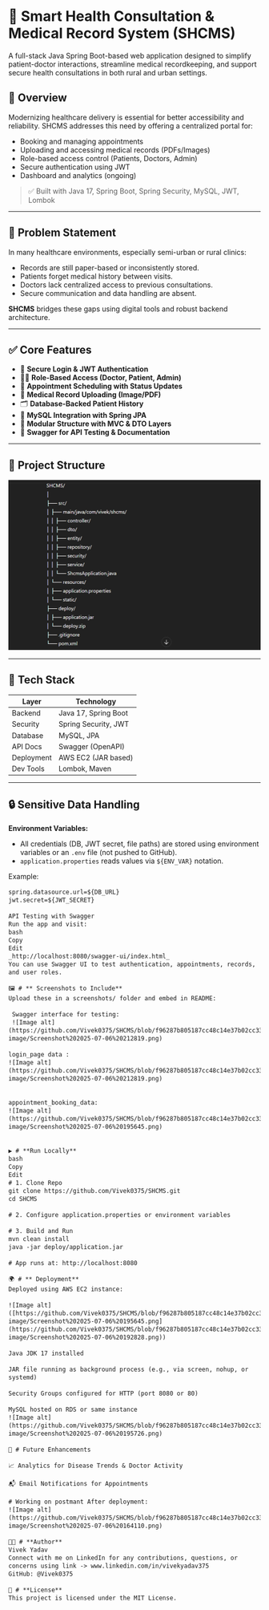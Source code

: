# 🏥 Smart Health Consultation & Medical Record System (SHCMS)

A full-stack Java Spring Boot-based web application designed to simplify patient-doctor interactions, streamline medical recordkeeping, and support secure health consultations in both rural and urban settings.

## 📌 Overview

Modernizing healthcare delivery is essential for better accessibility and reliability. SHCMS addresses this need by offering a centralized portal for:

- Booking and managing appointments
- Uploading and accessing medical records (PDFs/Images)
- Role-based access control (Patients, Doctors, Admin)
- Secure authentication using JWT
- Dashboard and analytics (ongoing)

> ✅ Built with Java 17, Spring Boot, Spring Security, MySQL, JWT, Lombok

---

## 🎯 Problem Statement

In many healthcare environments, especially semi-urban or rural clinics:

- Records are still paper-based or inconsistently stored.
- Patients forget medical history between visits.
- Doctors lack centralized access to previous consultations.
- Secure communication and data handling are absent.

**SHCMS** bridges these gaps using digital tools and robust backend architecture.

---

## ✅ Core Features

- 🔐 **Secure Login & JWT Authentication**
- 🧑‍⚕️ **Role-Based Access (Doctor, Patient, Admin)**
- 📅 **Appointment Scheduling with Status Updates**
- 📂 **Medical Record Uploading (Image/PDF)**
- 🗂️ **Database-Backed Patient History**
- 💾 **MySQL Integration with Spring JPA**
- 🧱 **Modular Structure with MVC & DTO Layers**
- 🧪 **Swagger for API Testing & Documentation**

---

## 📁 Project Structure

![Image alt](https://github.com/Vivek0375/SHCMS/blob/9d5349fb37e34577a06aeebe4ab6162561020460/shcms-image/Screenshot%202025-07-07%20165439.png)

---

## 🚀 Tech Stack

| Layer         | Technology              |
|---------------|--------------------------|
| Backend       | Java 17, Spring Boot     |
| Security      | Spring Security, JWT     |
| Database      | MySQL, JPA               |
| API Docs      | Swagger (OpenAPI)        |
| Deployment    | AWS EC2 (JAR based)      |
| Dev Tools     | Lombok, Maven            |

---

## 🔒 Sensitive Data Handling

**Environment Variables:**
- All credentials (DB, JWT secret, file paths) are stored using environment variables or an `.env` file (not pushed to GitHub).
- `application.properties` reads values via `${ENV_VAR}` notation.

Example:
```properties
spring.datasource.url=${DB_URL}
jwt.secret=${JWT_SECRET}

API Testing with Swagger
Run the app and visit:
bash
Copy
Edit
_http://localhost:8080/swagger-ui/index.html_
You can use Swagger UI to test authentication, appointments, records, and user roles.

🖼️ # ** Screenshots to Include**
Upload these in a screenshots/ folder and embed in README:

 Swagger interface for testing:
 ![Image alt](https://github.com/Vivek0375/SHCMS/blob/f96287b805187cc48c14e37b02cc3365bbf7b69b/shcms-image/Screenshot%202025-07-06%20212819.png)

login_page data :
![Image alt](https://github.com/Vivek0375/SHCMS/blob/f96287b805187cc48c14e37b02cc3365bbf7b69b/shcms-image/Screenshot%202025-07-06%20212819.png)


appointment_booking_data:
![Image alt](https://github.com/Vivek0375/SHCMS/blob/f96287b805187cc48c14e37b02cc3365bbf7b69b/shcms-image/Screenshot%202025-07-06%20195645.png)


▶️ # **Run Locally**
bash
Copy
Edit
# 1. Clone Repo
git clone https://github.com/Vivek0375/SHCMS.git
cd SHCMS

# 2. Configure application.properties or environment variables

# 3. Build and Run
mvn clean install
java -jar deploy/application.jar

# App runs at: http://localhost:8080

🌍 # ** Deployment**
Deployed using AWS EC2 instance:

![Image alt]([https://github.com/Vivek0375/SHCMS/blob/f96287b805187cc48c14e37b02cc3365bbf7b69b/shcms-image/Screenshot%202025-07-06%20195645.png](https://github.com/Vivek0375/SHCMS/blob/f96287b805187cc48c14e37b02cc3365bbf7b69b/shcms-image/Screenshot%202025-07-06%20192828.png))

Java JDK 17 installed

JAR file running as background process (e.g., via screen, nohup, or systemd)

Security Groups configured for HTTP (port 8080 or 80)

MySQL hosted on RDS or same instance
![Image alt](https://github.com/Vivek0375/SHCMS/blob/f96287b805187cc48c14e37b02cc3365bbf7b69b/shcms-image/Screenshot%202025-07-06%20195726.png)

🧠 # Future Enhancements

📈 Analytics for Disease Trends & Doctor Activity

📬 Email Notifications for Appointments

# Working on postmant After deployment:
![Image alt](https://github.com/Vivek0375/SHCMS/blob/f96287b805187cc48c14e37b02cc3365bbf7b69b/shcms-image/Screenshot%202025-07-06%20164110.png)

🧑‍💻 # **Author**
Vivek Yadav
Connect with me on LinkedIn for any contributions, questions, or concerns using link -> www.linkedin.com/in/vivekyadav375
GitHub: @Vivek0375

📜 # **License**
This project is licensed under the MIT License.



